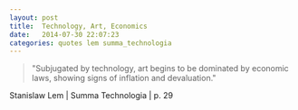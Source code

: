 ```yaml
---
layout: post
title:  Technology, Art, Economics
date:   2014-07-30 22:07:23
categories: quotes lem summa_technologia
---
```


>"Subjugated by technology, art begins to be dominated by economic laws, showing signs of inflation and devaluation."

Stanislaw Lem | Summa Technologia | p. 29


[jekyll-gh]: https://github.com/mojombo/jekyll
[jekyll]:    http://jekyllrb.com
